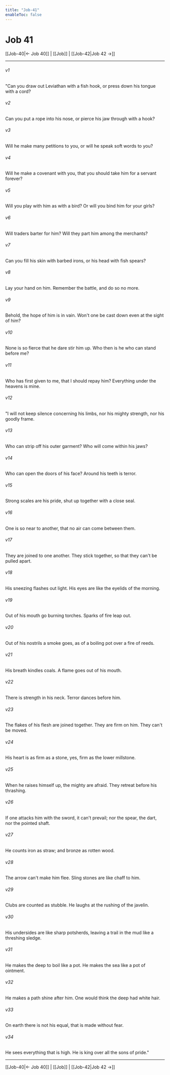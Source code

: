 ```yaml
---
title: "Job-41"
enableToc: false
---
```

# Job 41

[[Job-40|← Job 40]] | [[Job]] | [[Job-42|Job 42 →]]
***



###### v1 
"Can you draw out Leviathan with a fish hook, or press down his tongue with a cord? 

###### v2 
Can you put a rope into his nose, or pierce his jaw through with a hook? 

###### v3 
Will he make many petitions to you, or will he speak soft words to you? 

###### v4 
Will he make a covenant with you, that you should take him for a servant forever? 

###### v5 
Will you play with him as with a bird? Or will you bind him for your girls? 

###### v6 
Will traders barter for him? Will they part him among the merchants? 

###### v7 
Can you fill his skin with barbed irons, or his head with fish spears? 

###### v8 
Lay your hand on him. Remember the battle, and do so no more. 

###### v9 
Behold, the hope of him is in vain. Won't one be cast down even at the sight of him? 

###### v10 
None is so fierce that he dare stir him up. Who then is he who can stand before me? 

###### v11 
Who has first given to me, that I should repay him? Everything under the heavens is mine. 

###### v12 
"I will not keep silence concerning his limbs, nor his mighty strength, nor his goodly frame. 

###### v13 
Who can strip off his outer garment? Who will come within his jaws? 

###### v14 
Who can open the doors of his face? Around his teeth is terror. 

###### v15 
Strong scales are his pride, shut up together with a close seal. 

###### v16 
One is so near to another, that no air can come between them. 

###### v17 
They are joined to one another. They stick together, so that they can't be pulled apart. 

###### v18 
His sneezing flashes out light. His eyes are like the eyelids of the morning. 

###### v19 
Out of his mouth go burning torches. Sparks of fire leap out. 

###### v20 
Out of his nostrils a smoke goes, as of a boiling pot over a fire of reeds. 

###### v21 
His breath kindles coals. A flame goes out of his mouth. 

###### v22 
There is strength in his neck. Terror dances before him. 

###### v23 
The flakes of his flesh are joined together. They are firm on him. They can't be moved. 

###### v24 
His heart is as firm as a stone, yes, firm as the lower millstone. 

###### v25 
When he raises himself up, the mighty are afraid. They retreat before his thrashing. 

###### v26 
If one attacks him with the sword, it can't prevail; nor the spear, the dart, nor the pointed shaft. 

###### v27 
He counts iron as straw; and bronze as rotten wood. 

###### v28 
The arrow can't make him flee. Sling stones are like chaff to him. 

###### v29 
Clubs are counted as stubble. He laughs at the rushing of the javelin. 

###### v30 
His undersides are like sharp potsherds, leaving a trail in the mud like a threshing sledge. 

###### v31 
He makes the deep to boil like a pot. He makes the sea like a pot of ointment. 

###### v32 
He makes a path shine after him. One would think the deep had white hair. 

###### v33 
On earth there is not his equal, that is made without fear. 

###### v34 
He sees everything that is high. He is king over all the sons of pride."

***
[[Job-40|← Job 40]] | [[Job]] | [[Job-42|Job 42 →]]
